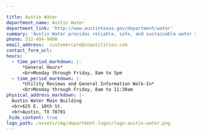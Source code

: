 ```yaml
---

title: Austin Water
department_name: Austin Water
department_link: 'http://www.austintexas.gov/department/water'
summary: 'Austin Water provides reliable, safe, and sustainable water services to Austin residents.'
phone: 512-494-9400
email_address:  customercare@coautilities.com
contact_form_url:
hours:
  - time_period_markdown: |-
      *General Hours*
      <br>Monday through Friday, 8am to 5pm
  - time_period_markdown: |-
      *Utility Reviews and General Information Walk-In*
      <br>Monday through Friday, 8am to 11:30am
physical_address_markdown: |-
  Austin Water Main Building
  <br>625 E. 10th St.
  <br>Austin, TX 78701
_hide_content: true
logo_path: /assets/img/department-logos/logo-austin-water.png
---
```

